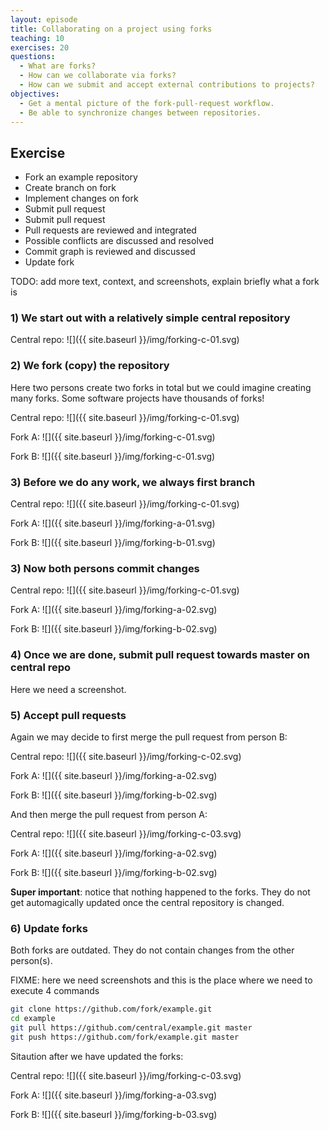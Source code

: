 ```yaml
---
layout: episode
title: Collaborating on a project using forks
teaching: 10
exercises: 20
questions:
  - What are forks?
  - How can we collaborate via forks?
  - How can we submit and accept external contributions to projects?
objectives:
  - Get a mental picture of the fork-pull-request workflow.
  - Be able to synchronize changes between repositories.
---
```


## Exercise

- Fork an example repository
- Create branch on fork
- Implement changes on fork
- Submit pull request
- Submit pull request
- Pull requests are reviewed and integrated
- Possible conflicts are discussed and resolved
- Commit graph is reviewed and discussed
- Update fork

TODO: add more text, context, and screenshots, explain briefly what a fork is


### 1) We start out with a relatively simple central repository

Central repo:
![]({{ site.baseurl }}/img/forking-c-01.svg)


### 2) We fork (copy) the repository

Here two persons create two forks in total but we could imagine creating many forks.
Some software projects have thousands of forks!

Central repo:
![]({{ site.baseurl }}/img/forking-c-01.svg)

Fork A:
![]({{ site.baseurl }}/img/forking-c-01.svg)

Fork B:
![]({{ site.baseurl }}/img/forking-c-01.svg)


### 3) Before we do any work, we always first branch

Central repo:
![]({{ site.baseurl }}/img/forking-c-01.svg)

Fork A:
![]({{ site.baseurl }}/img/forking-a-01.svg)

Fork B:
![]({{ site.baseurl }}/img/forking-b-01.svg)


### 3) Now both persons commit changes

Central repo:
![]({{ site.baseurl }}/img/forking-c-01.svg)

Fork A:
![]({{ site.baseurl }}/img/forking-a-02.svg)

Fork B:
![]({{ site.baseurl }}/img/forking-b-02.svg)


### 4) Once we are done, submit pull request towards master on central repo

Here we need a screenshot.


### 5) Accept pull requests

Again we may decide to first merge the pull request from person B:

Central repo:
![]({{ site.baseurl }}/img/forking-c-02.svg)

Fork A:
![]({{ site.baseurl }}/img/forking-a-02.svg)

Fork B:
![]({{ site.baseurl }}/img/forking-b-02.svg)

And then merge the pull request from person A:

Central repo:
![]({{ site.baseurl }}/img/forking-c-03.svg)

Fork A:
![]({{ site.baseurl }}/img/forking-a-02.svg)

Fork B:
![]({{ site.baseurl }}/img/forking-b-02.svg)

**Super important**: notice that nothing happened to the forks. They do not get
automagically updated once the central repository is changed.


### 6) Update forks

Both forks are outdated. They do not contain changes from the other person(s).

FIXME: here we need screenshots and this is the place where we need to execute 4 commands

```bash
git clone https://github.com/fork/example.git
cd example
git pull https://github.com/central/example.git master
git push https://github.com/fork/example.git master
```

Sitaution after we have updated the forks:

Central repo:
![]({{ site.baseurl }}/img/forking-c-03.svg)

Fork A:
![]({{ site.baseurl }}/img/forking-a-03.svg)

Fork B:
![]({{ site.baseurl }}/img/forking-b-03.svg)
